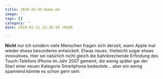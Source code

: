```yaml
---
title: 2019-XX-XX-Name.md
image: ''
tags: []
category: ''
date: 2019-02-21 12:20:10 +0100

---
```

**Nicht** nur ich sondern viele Menschen fragen sich derzeit, wann Apple mal wieder etwas besonderes entwickelt. Etwas neues. Vielleicht sogar etwas innovatives. Hier sei natürlich nicht gleich die bahnbrechende Erfindung des Touch-Telefons iPhone im Jahr 2007 gemeint, die wenig später gar der Start einer neuen Kategorie Smartphone bedeutete... aber ein wenig spannend könnte es schon gern sein.